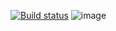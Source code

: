 [![Build status](https://ci.appveyor.com/api/projects/status/mm6mvj4ivo8u4fui?svg=true)](https://ci.appveyor.com/project/Sacr1fice/homework2-3-1)
![image](https://github.com/Sacr1fice/Homework2.3_1/assets/131969580/708480e9-3042-4d1b-adbc-4ab3541d1910)
